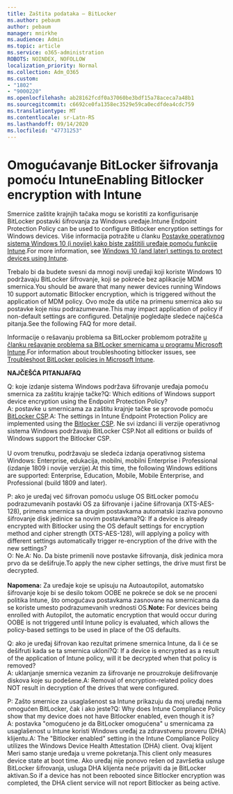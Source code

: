 ```yaml
---
title: Zaštita podataka – BitLocker
ms.author: pebaum
author: pebaum
manager: mnirkhe
ms.audience: Admin
ms.topic: article
ms.service: o365-administration
ROBOTS: NOINDEX, NOFOLLOW
localization_priority: Normal
ms.collection: Adm_O365
ms.custom:
- "1802"
- "9000220"
ms.openlocfilehash: ab28162fcdf0a37060be3bdf15a78aceca7a48b1
ms.sourcegitcommit: c6692ce0fa1358ec3529e59ca0ecdfdea4cdc759
ms.translationtype: MT
ms.contentlocale: sr-Latn-RS
ms.lasthandoff: 09/14/2020
ms.locfileid: "47731253"
---
```

# <a name="enabling-bitlocker-encryption-with-intune"></a><span data-ttu-id="15f03-102">Omogućavanje BitLocker šifrovanja pomoću Intune</span><span class="sxs-lookup"><span data-stu-id="15f03-102">Enabling Bitlocker encryption with Intune</span></span>

 <span data-ttu-id="15f03-103">Smernice zaštite krajnjih tačaka mogu se koristiti za konfigurisanje BitLocker postavki šifrovanja za Windows uređaje.</span><span class="sxs-lookup"><span data-stu-id="15f03-103">Intune Endpoint Protection Policy can be used to configure Bitlocker encryption settings for Windows devices.</span></span> <span data-ttu-id="15f03-104">Više informacija potražite u članku [Postavke operativnog sistema Windows 10 (i novije) kako biste zaštitili uređaje pomoću funkcije Intune](https://docs.microsoft.com/intune/endpoint-protection-windows-10#windows-encryption).</span><span class="sxs-lookup"><span data-stu-id="15f03-104">For more information, see [Windows 10 (and later) settings to protect devices using Intune](https://docs.microsoft.com/intune/endpoint-protection-windows-10#windows-encryption).</span></span>
 
<span data-ttu-id="15f03-105">Trebalo bi da budete svesni da mnogi noviji uređaji koji koriste Windows 10 podržavaju BitLocker šifrovanje, koji se pokreće bez aplikacije MDM smernica.</span><span class="sxs-lookup"><span data-stu-id="15f03-105">You should be aware that many newer devices running Windows 10 support automatic Bitlocker encryption, which is triggered without the application of MDM policy.</span></span> <span data-ttu-id="15f03-106">Ovo može da utiče na primenu smernica ako su postavke koje nisu podrazumevane.</span><span class="sxs-lookup"><span data-stu-id="15f03-106">This may impact application of policy if non-default settings are configured.</span></span> <span data-ttu-id="15f03-107">Detaljnije pogledajte sledeće najčešća pitanja.</span><span class="sxs-lookup"><span data-stu-id="15f03-107">See the following FAQ for more detail.</span></span>
 
<span data-ttu-id="15f03-108">Informacije o rešavanju problema sa BitLocker problemom potražite [u članku rešavanje problema sa BitLocker smernicama u programu Microsoft Intune](https://docs.microsoft.com/intune/protect/troubleshoot-bitlocker-policies).</span><span class="sxs-lookup"><span data-stu-id="15f03-108">For information about troubleshooting bitlocker issues, see [Troubleshoot BitLocker policies in Microsoft Intune](https://docs.microsoft.com/intune/protect/troubleshoot-bitlocker-policies).</span></span>
 
 
<span data-ttu-id="15f03-109">**NAJČEŠĆA PITANJA**</span><span class="sxs-lookup"><span data-stu-id="15f03-109">**FAQ**</span></span>

 <span data-ttu-id="15f03-110">Q: koje izdanje sistema Windows podržava šifrovanje uređaja pomoću smernica za zaštitu krajnje tačke?</span><span class="sxs-lookup"><span data-stu-id="15f03-110">Q: Which editions of Windows support device encryption using the Endpoint Protection Policy?</span></span><br>
 <span data-ttu-id="15f03-111">A: postavke u smernicama za zaštitu krajnje tačke se sprovode pomoću [BitLocker CSP](https://docs.microsoft.com/windows/client-management/mdm/bitlocker-csp).</span><span class="sxs-lookup"><span data-stu-id="15f03-111">A: The settings in Intune Endpoint Protection Policy  are implemented using the [Bitlocker CSP](https://docs.microsoft.com/windows/client-management/mdm/bitlocker-csp).</span></span> <span data-ttu-id="15f03-112">Ne svi izdanci ili verzije operativnog sistema Windows podržavaju BitLocker CSP.</span><span class="sxs-lookup"><span data-stu-id="15f03-112">Not all editions or builds of Windows support the Bitlocker CSP.</span></span> <br><br>
      <span data-ttu-id="15f03-113">U ovom trenutku, podržavaju se sledeća izdanja operativnog sistema Windows: Enterprise, edukacija, mobilni, mobilni Enterprise i Professional (izdanje 1809 i novije verzije).</span><span class="sxs-lookup"><span data-stu-id="15f03-113">At this time, the following Windows editions are supported: Enterprise, Education, Mobile, Mobile Enterprise, and Professional (build 1809 and later).</span></span>
 
<span data-ttu-id="15f03-114">P: ako je uređaj već šifrovan pomoću usluge OS BitLocker pomoću podrazumevanih postavki OS za šifrovanje i jačine šifrovanja (XTS-AES-128), primena smernica sa drugim postavkama automatski izaziva ponovno šifrovanje disk jedinice sa novim postavkama?</span><span class="sxs-lookup"><span data-stu-id="15f03-114">Q: If a device is already encrypted with Bitlocker using the OS default settings for encryption method and cipher strength (XTS-AES-128), will applying a policy with different settings automatically trigger re-encryption of the drive with the new settings?</span></span><br>
<span data-ttu-id="15f03-115">O: Ne.</span><span class="sxs-lookup"><span data-stu-id="15f03-115">A: No.</span></span> <span data-ttu-id="15f03-116">Da biste primenili nove postavke šifrovanja, disk jedinica mora prvo da se dešifruje.</span><span class="sxs-lookup"><span data-stu-id="15f03-116">To apply the new cipher settings, the drive must first be decrypted.</span></span><br><br>
<span data-ttu-id="15f03-117">**Napomena:** Za uređaje koje se upisuju na Autoautopilot, automatsko šifrovanje koje bi se desilo tokom OOBE ne pokreće se dok se ne proceni politika Intune, što omogućava postavkama zasnovane na smernicama da se koriste umesto podrazumevanih vrednosti OS.</span><span class="sxs-lookup"><span data-stu-id="15f03-117">**Note:** For devices being enrolled with Autopilot, the automatic encryption that would occur during OOBE is not triggered until Intune policy is evaluated, which allows the policy-based settings to be used in place of the OS defaults.</span></span>
 
<span data-ttu-id="15f03-118">Q: ako je uređaj šifrovan kao rezultat primene smernica Intune, da li će se dešifruti kada se ta smernica ukloni?</span><span class="sxs-lookup"><span data-stu-id="15f03-118">Q: If a device is encrypted as a result of the  application of Intune policy, will it be decrypted when that policy is removed?</span></span><br>
<span data-ttu-id="15f03-119">A: uklanjanje smernica vezanim za šifrovanje ne prouzrokuje dešifrovanje diskova koje su podešene.</span><span class="sxs-lookup"><span data-stu-id="15f03-119">A: Removal of encryption-related policy does NOT result in decryption of the drives that were configured.</span></span>
 
<span data-ttu-id="15f03-120">P: Zašto smernice za usaglašenost sa Intune prikazuju da moj uređaj nema omogućen BitLocker, čak i ako jeste?</span><span class="sxs-lookup"><span data-stu-id="15f03-120">Q: Why does Intune Compliance Policy show that my device does not have Bitlocker enabled, even though it is?</span></span><br>
<span data-ttu-id="15f03-121">A: postavka "omogućeno je da BitLocker omogućena" u smernicama za usaglašenost u Intune koristi Windows uređaj za zdravstvenu proveru (DHA) klijentu.</span><span class="sxs-lookup"><span data-stu-id="15f03-121">A: The "Bitlocker enabled" setting in the Intune Compliance Policy utilizes the Windows Device Health Attestation  (DHA) client.</span></span> <span data-ttu-id="15f03-122">Ovaj klijent Meri samo stanje uređaja u vreme pokretanja.</span><span class="sxs-lookup"><span data-stu-id="15f03-122">This client only measures device state at boot time.</span></span> <span data-ttu-id="15f03-123">Ako uređaj nije ponovo rešen od završetka usluge BitLocker šifrovanja, usluga DHA klijenta neće prijaviti da je BitLocker aktivan.</span><span class="sxs-lookup"><span data-stu-id="15f03-123">So if a device has not been rebooted since Bitlocker encryption was completed, the DHA client service will not report Bitlocker as being active.</span></span>
 
 